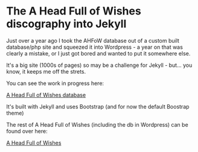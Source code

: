 The A Head Full of Wishes discography into Jekyll
=================================================

Just over a year ago I took the AHFoW database out of a custom built database/php site and squeezed it into Wordpress - a year on that was clearly a mistake, or I just got bored and wanted to put it somewhere else.

It's a big site (1000s of pages) so may be a challenge for Jekyll - but... you know, it keeps me off the strets.

You can see the work in progress here:

[A Head Full of Wishes database](http://static.fullofwishes.co.uk/database/)

It's built with Jekyll and uses Bootstrap (and for now the default Boostrap theme)

The rest of A Head Full of Wishes (including the db in Wordpress) can be found over here:

[A Head Full of Wishes](http://www.fullofwishes.co.uk)
